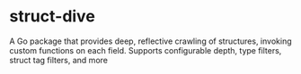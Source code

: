# struct-dive
A Go package that provides deep, reflective crawling of structures, invoking custom functions on each field. Supports configurable depth, type filters, struct tag filters, and more
